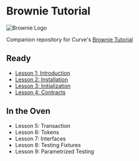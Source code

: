 # Brownie Tutorial

![Brownie Logo](https://miro.medium.com/max/494/0*xQ_UNKBVoMgX5ND1.png)

Companion repository for Curve's [Brownie Tutorial](https://www.youtube.com/playlist?list=PLVOHzVzbg7bFUaOGwN0NOgkTItUAVyBBQ) 

## Ready

* [Lesson 1: Introduction](/lesson-01-introduction)
* [Lesson 2: Installation](/lesson-02-installation)
* [Lesson 3: Initialization](/lesson-03-initialization)
* [Lesson 4: Contracts](/lesson-04-contracts)


## In the Oven
* Lesson 5: Transaction
* Lesson 6: Tokens
* Lesson 7: Interfaces
* Lesson 8: Testing Fixtures
* Lesson 9: Parametrized Testing
